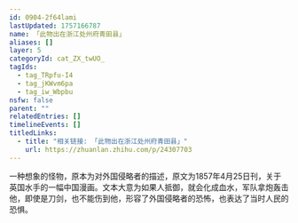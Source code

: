 ```yaml
---
id: 0904-2f64lami
lastUpdated: 1757166787
name: 「此物出在浙江处州府青田县」
aliases: []
layer: 5
categoryId: cat_ZX_twUO_
tagIds:
  - tag_TRpfu-I4
  - tag_jKWvm6pa
  - tag_iw_Wbpbu
nsfw: false
parent: ""
relatedEntries: []
timelineEvents: []
titledLinks:
  - title: "相关链接: 「此物出在浙江处州府青田县」"
    url: https://zhuanlan.zhihu.com/p/24307703
---
```


一种想象的怪物，原本为对外国侵略者的描述，原文为1857年4月25日刊，关于英国水手的一幅中国漫画。文本大意为如果人抵御，就会化成血水，军队拿炮轰击他，即使是刀剑，也不能伤到他，形容了外国侵略者的恐怖，也表达了当时人民的恐惧。